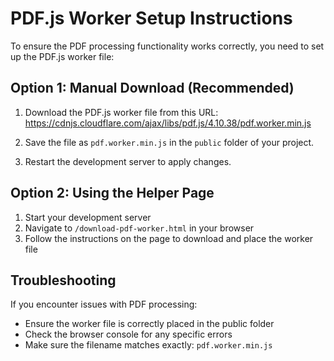 
# PDF.js Worker Setup Instructions

To ensure the PDF processing functionality works correctly, you need to set up the PDF.js worker file:

## Option 1: Manual Download (Recommended)

1. Download the PDF.js worker file from this URL: 
   https://cdnjs.cloudflare.com/ajax/libs/pdf.js/4.10.38/pdf.worker.min.js

2. Save the file as `pdf.worker.min.js` in the `public` folder of your project.

3. Restart the development server to apply changes.

## Option 2: Using the Helper Page

1. Start your development server
2. Navigate to `/download-pdf-worker.html` in your browser
3. Follow the instructions on the page to download and place the worker file

## Troubleshooting

If you encounter issues with PDF processing:
- Ensure the worker file is correctly placed in the public folder
- Check the browser console for any specific errors
- Make sure the filename matches exactly: `pdf.worker.min.js`
